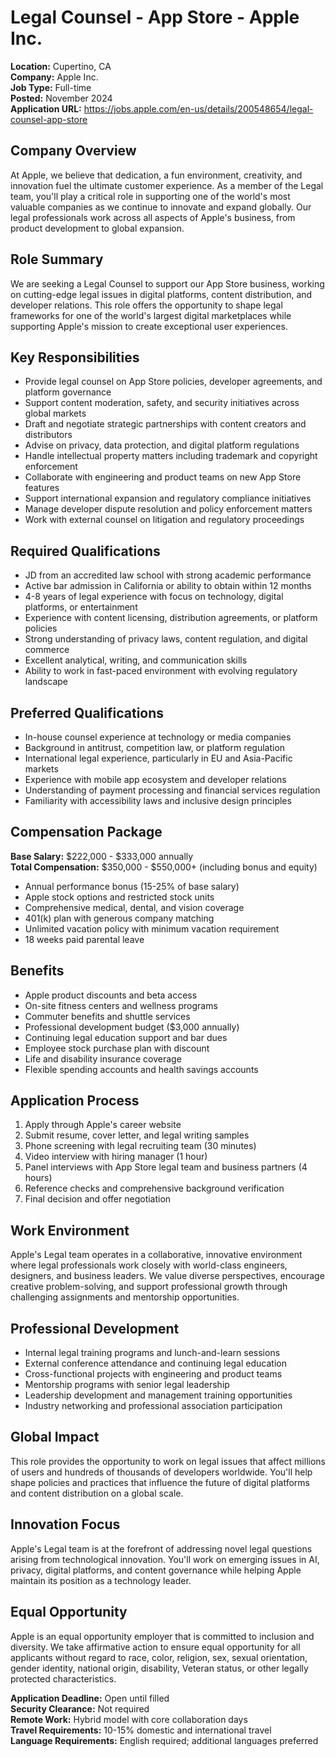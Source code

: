 # Legal Counsel - App Store - Apple Inc.
**Location:** Cupertino, CA  
**Company:** Apple Inc.  
**Job Type:** Full-time  
**Posted:** November 2024  
**Application URL:** https://jobs.apple.com/en-us/details/200548654/legal-counsel-app-store

## Company Overview
At Apple, we believe that dedication, a fun environment, creativity, and innovation fuel the ultimate customer experience. As a member of the Legal team, you'll play a critical role in supporting one of the world's most valuable companies as we continue to innovate and expand globally. Our legal professionals work across all aspects of Apple's business, from product development to global expansion.

## Role Summary
We are seeking a Legal Counsel to support our App Store business, working on cutting-edge legal issues in digital platforms, content distribution, and developer relations. This role offers the opportunity to shape legal frameworks for one of the world's largest digital marketplaces while supporting Apple's mission to create exceptional user experiences.

## Key Responsibilities
- Provide legal counsel on App Store policies, developer agreements, and platform governance
- Support content moderation, safety, and security initiatives across global markets
- Draft and negotiate strategic partnerships with content creators and distributors
- Advise on privacy, data protection, and digital platform regulations
- Handle intellectual property matters including trademark and copyright enforcement
- Collaborate with engineering and product teams on new App Store features
- Support international expansion and regulatory compliance initiatives
- Manage developer dispute resolution and policy enforcement matters
- Work with external counsel on litigation and regulatory proceedings

## Required Qualifications
- JD from an accredited law school with strong academic performance
- Active bar admission in California or ability to obtain within 12 months
- 4-8 years of legal experience with focus on technology, digital platforms, or entertainment
- Experience with content licensing, distribution agreements, or platform policies
- Strong understanding of privacy laws, content regulation, and digital commerce
- Excellent analytical, writing, and communication skills
- Ability to work in fast-paced environment with evolving regulatory landscape

## Preferred Qualifications
- In-house counsel experience at technology or media companies
- Background in antitrust, competition law, or platform regulation
- International legal experience, particularly in EU and Asia-Pacific markets
- Experience with mobile app ecosystem and developer relations
- Understanding of payment processing and financial services regulation
- Familiarity with accessibility laws and inclusive design principles

## Compensation Package
**Base Salary:** $222,000 - $333,000 annually  
**Total Compensation:** $350,000 - $550,000+ (including bonus and equity)
- Annual performance bonus (15-25% of base salary)
- Apple stock options and restricted stock units
- Comprehensive medical, dental, and vision coverage
- 401(k) plan with generous company matching
- Unlimited vacation policy with minimum vacation requirement
- 18 weeks paid parental leave

## Benefits
- Apple product discounts and beta access
- On-site fitness centers and wellness programs
- Commuter benefits and shuttle services
- Professional development budget ($3,000 annually)
- Continuing legal education support and bar dues
- Employee stock purchase plan with discount
- Life and disability insurance coverage
- Flexible spending accounts and health savings accounts

## Application Process
1. Apply through Apple's career website
2. Submit resume, cover letter, and legal writing samples
3. Phone screening with legal recruiting team (30 minutes)
4. Video interview with hiring manager (1 hour)
5. Panel interviews with App Store legal team and business partners (4 hours)
6. Reference checks and comprehensive background verification
7. Final decision and offer negotiation

## Work Environment
Apple's Legal team operates in a collaborative, innovative environment where legal professionals work closely with world-class engineers, designers, and business leaders. We value diverse perspectives, encourage creative problem-solving, and support professional growth through challenging assignments and mentorship opportunities.

## Professional Development
- Internal legal training programs and lunch-and-learn sessions
- External conference attendance and continuing legal education
- Cross-functional projects with engineering and product teams
- Mentorship programs with senior legal leadership
- Leadership development and management training opportunities
- Industry networking and professional association participation

## Global Impact
This role provides the opportunity to work on legal issues that affect millions of users and hundreds of thousands of developers worldwide. You'll help shape policies and practices that influence the future of digital platforms and content distribution on a global scale.

## Innovation Focus
Apple's Legal team is at the forefront of addressing novel legal questions arising from technological innovation. You'll work on emerging issues in AI, privacy, digital platforms, and content governance while helping Apple maintain its position as a technology leader.

## Equal Opportunity
Apple is an equal opportunity employer that is committed to inclusion and diversity. We take affirmative action to ensure equal opportunity for all applicants without regard to race, color, religion, sex, sexual orientation, gender identity, national origin, disability, Veteran status, or other legally protected characteristics.

**Application Deadline:** Open until filled  
**Security Clearance:** Not required  
**Remote Work:** Hybrid model with core collaboration days  
**Travel Requirements:** 10-15% domestic and international travel  
**Language Requirements:** English required; additional languages preferred